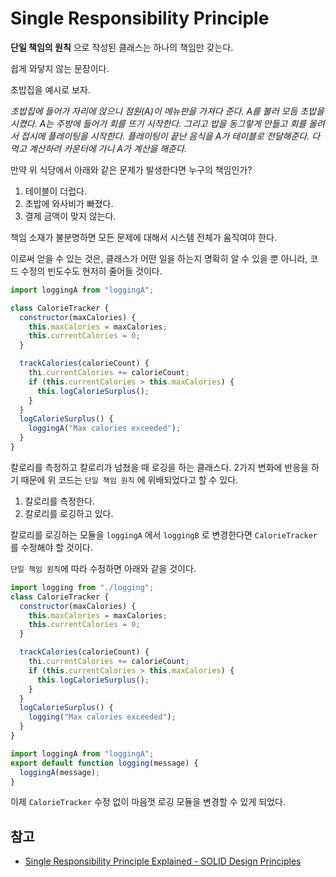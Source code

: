 # Single Responsibility Principle

**단일 책임의 원칙** 으로 작성된 클래스는 하나의 책임만 갖는다.

쉽게 와닿지 않는 문장이다.

초밥집을 예시로 보자.

_초밥집에 들어가 자리에 앉으니 점원(A)이 메뉴판을 가져다 준다. A를 불러 모듬 초밥을 시켰다. A는 주방에 들어가 회를 뜨기 시작한다. 그리고 밥을 동그랗게 만들고 회를 올려서 접시에 플레이팅을 시작한다. 플레이팅이 끝난 음식을 A가 테이블로 전달해준다. 다먹고 계산하려 카운터에 가니 A가 계산을 해준다._

만약 위 식당에서 아래와 같은 문제가 발생한다면 누구의 책임인가?

1. 테이블이 더럽다.
2. 초밥에 와사비가 빠졌다.
3. 결제 금액이 맞지 않는다.

책임 소재가 불분명하면 모든 문제에 대해서 시스템 전체가 움직여야 한다.

이로써 얻을 수 있는 것은, 클래스가 어떤 일을 하는지 명확히 알 수 있을 뿐 아니라, 코드 수정의 빈도수도 현저히 줄어들 것이다.

```javascript
import loggingA from "loggingA";

class CalorieTracker {
  constructor(maxCalories) {
    this.maxCalories = maxCalories;
    this.currentCalories = 0;
  }

  trackCalories(calorieCount) {
    thi.currentCalories += calorieCount;
    if (this.currentCalories > this.maxCalories) {
      this.logCalorieSurplus();
    }
  }
  logCalorieSurplus() {
    loggingA("Max calories exceeded");
  }
}
```

칼로리를 측정하고 칼로리가 넘쳤을 때 로깅을 하는 클래스다.
2가지 변화에 반응을 하기 때문에 위 코드는 `단일 책임 원칙` 에 위배되었다고 할 수 있다.

1. 칼로리를 측정한다.
2. 칼로리를 로깅하고 있다.

칼로리를 로깅하는 모듈을 `loggingA` 에서 `loggingB` 로 변경한다면 `CalorieTracker` 를 수정해야 할 것이다.

`단일 책임 원칙`에 따라 수정하면 아래와 같을 것이다.

```javascript
import logging from "./logging";
class CalorieTracker {
  constructor(maxCalories) {
    this.maxCalories = maxCalories;
    this.currentCalories = 0;
  }

  trackCalories(calorieCount) {
    thi.currentCalories += calorieCount;
    if (this.currentCalories > this.maxCalories) {
      this.logCalorieSurplus();
    }
  }
  logCalorieSurplus() {
    logging("Max calories exceeded");
  }
}
```

```javascript
import loggingA from "loggingA";
export default function logging(message) {
  loggingA(message);
}
```

이제 `CalorieTracker` 수정 없이 마음껏 로깅 모듈을 변경할 수 있게 되었다.

## 참고

- [Single Responsibility Principle Explained - SOLID Design Principles
  ](https://www.youtube.com/watch?v=UQqY3_6Epbg&list=PLZlA0Gpn_vH9kocFX7R7BAe_CvvOCO_p9)
